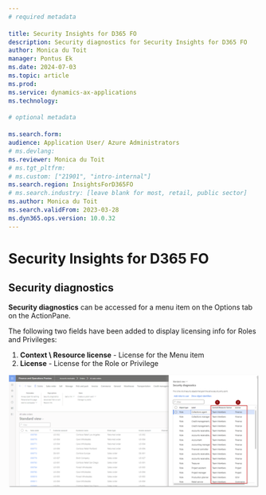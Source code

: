 ```yaml
---
# required metadata

title: Security Insights for D365 FO
description: Security diagnostics for Security Insights for D365 FO
author: Monica du Toit
manager: Pontus Ek
ms.date: 2024-07-03
ms.topic: article
ms.prod: 
ms.service: dynamics-ax-applications
ms.technology: 

# optional metadata

ms.search.form: 
audience: Application User/ Azure Administrators
# ms.devlang: 
ms.reviewer: Monica du Toit
# ms.tgt_pltfrm: 
# ms.custom: ["21901", "intro-internal"]
ms.search.region: InsightsForD365FO
# ms.search.industry: [leave blank for most, retail, public sector]
ms.author: Monica du Toit
ms.search.validFrom: 2023-03-28
ms.dyn365.ops.version: 10.0.32
---
```


# Security Insights for D365 FO

##	Security diagnostics

**Security diagnostics** can be accessed for a menu item on the Options tab on the ActionPane.

The following two fields have been added to display licensing info for Roles and Privileges:
1. **Context \ Resource license** - License for the Menu item
2. **License** - License for the Role or Privilege

![Security diagnostics](IMAGES/Security-diagnostics.png)

